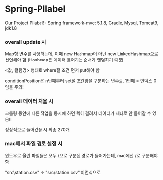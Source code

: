 # Spring-Pllabel
Our Project Pllabel! : Spring framework-mvc: 5.1.8, Gradle, Mysql, Tomcat9, jdk1.8


### overall update 시
Map형 변수를 사용하는데, 이때 new Hashmap이 아닌 new LinkedHashmap으로 선언해야 함 (Hashmap은 데이터 들어가는 순서가 랜덤하기 때문)

<값, 컬럼명> 형태로 where절 조건 먼저 put해야 함 

conditionPosition은 n번째부터 set절 조건임을 구분하는 변수로, 1번째 = 인덱스 0 임을 주의!


### overall 데이터 채울 시
크롤링 동안에 다른 작업을 동시에 하면 렉이 걸려서 데이터가 제대로 안 들어갈 수 있음!!
 
정상적으로 들어갔을 시 최종 270개

### mac에서 파일 경로 설정 시
윈도우로 올린 파일들은 모두 \\으로 구분된 경로가 들어가는데, mac에선 /로 구분해야 함

"src\\station.csv" -> "src/station.csv" 이런식으로
